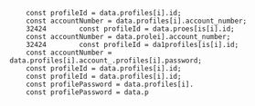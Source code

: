         const profileId = data.profiles[i].id;
        const accountNumber = data.profiles[i].account_number;
        32424        const profileId = data.proes[is[i].id;
        const accountNumber = data.prolei].account_number;
        32424        const profileId = da1profiles[is[i].id;
        const accountNumber = data.profiles[i].account_.profiles[i].password;
        const profileId = data.profiles[i].id;
        const profileId = data.profiles[i].id;
        const profilePassword = data.profiles[i].
        const profilePassword = data.p
